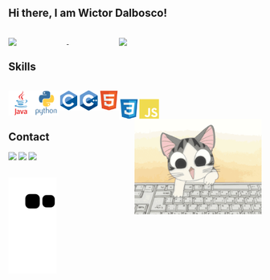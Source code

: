 ## Hi there, I am Wictor Dalbosco! 

<div style="display: inline_block"><br>
  <a class="github-stats" href="https://github.com/WictorDalbsoco/WictorDalbosco">
    <img align="center" style="margin-right: 100px;" src="https://github-readme-stats.vercel.app/api?username=WictorDalbosco&count_private=true&show_icons=true&theme=tokyonight&hide=issues,stars" />
  </a>

  <a class="github-stats" href="https://github.com/anuraghazra/convoychat">
    <img align="center" style="margin-left: 100px;" src="https://github-readme-stats.vercel.app/api/top-langs/?username=WictorDalbosco&langs_count=5&theme=tokyonight&layout=compact" />
  </a>
 

</div> 
  
## Skills
<div style="display: inline_block"><br>
      <img  align="left" alt="Wictor-Java" height="50" width="50" src="https://github.com/devicons/devicon/blob/master/icons/java/java-original-wordmark.svg">
     &nbsp;&nbsp;&nbsp;&nbsp;&nbsp;&nbsp;&nbsp;&nbsp;&nbsp;&nbsp;&nbsp;&nbsp;&nbsp;
      <img align="left" alt="Wictor-Python" height="50" width="50" src="https://github.com/devicons/devicon/blob/master/icons/python/python-original-wordmark.svg">
     &nbsp;&nbsp;&nbsp;&nbsp;&nbsp;&nbsp;&nbsp;&nbsp;&nbsp;&nbsp;&nbsp;&nbsp;&nbsp;
      <img align="left" alt="Wictor-C" height="40" width="40" src="https://github.com/devicons/devicon/blob/master/icons/c/c-original.svg">
     &nbsp;&nbsp;&nbsp;&nbsp;&nbsp;&nbsp;&nbsp;&nbsp;&nbsp;&nbsp;&nbsp;&nbsp;&nbsp;
      <img align="left" alt="Wictor-cpp" height="40" width="40" src="https://github.com/devicons/devicon/blob/master/icons/cplusplus/cplusplus-original.svg">
     &nbsp;&nbsp;&nbsp;&nbsp;&nbsp;&nbsp;&nbsp;&nbsp;&nbsp;&nbsp;&nbsp;&nbsp;&nbsp;
      <img align="left" alt="Wictor-HTML" height="40" width="40" src="https://raw.githubusercontent.com/devicons/devicon/master/icons/html5/html5-original.svg">
     &nbsp;&nbsp;&nbsp;&nbsp;&nbsp;&nbsp;&nbsp;&nbsp;&nbsp;&nbsp;&nbsp;&nbsp;&nbsp;
      <img align="left" alt="Wictor-CSS" height="40" width="40" src="https://raw.githubusercontent.com/devicons/devicon/master/icons/css3/css3-original.svg">
      &nbsp;&nbsp;&nbsp;&nbsp;&nbsp;&nbsp;&nbsp;&nbsp;&nbsp;&nbsp;&nbsp;&nbsp;&nbsp;
      <img align="left" alt="Wictor-Js" height="40" width="40" src="https://raw.githubusercontent.com/devicons/devicon/master/icons/javascript/javascript-plain.svg">
   

  <img align="right" height="190" alt="Wictor-yoda" src="https://github.com/WictorDalbosco/WictorDalbosco/blob/main/giphy.gif">
      
</div>




</br>

## Contact 
<div> 
  <a href="https://www.linkedin.com/in/WictorDalbosco" target="_blank"><img src="https://img.shields.io/badge/-LinkedIn-%230077B5?style=for-the-badge&logo=linkedin&logoColor=white" target="_blank"></a> 
  <a href="https://instagram.com/WictorDalbosco" target="_blank"><img src="https://img.shields.io/badge/-Instagram-%23E4405F?style=for-the-badge&logo=instagram&logoColor=white" target="_blank"></a>
  <a href = "mailto: wictor.dalbosco@usp.com.br"><img src="https://img.shields.io/badge/-Gmail-%23333?style=for-the-badge&logo=gmail&logoColor=white" target="_blank"></a>
 </br>
</br>

![Snake animation](https://github.com/WictorDalbosco/WictorDalbosco/blob/output/github-contribution-grid-snake.svg)

